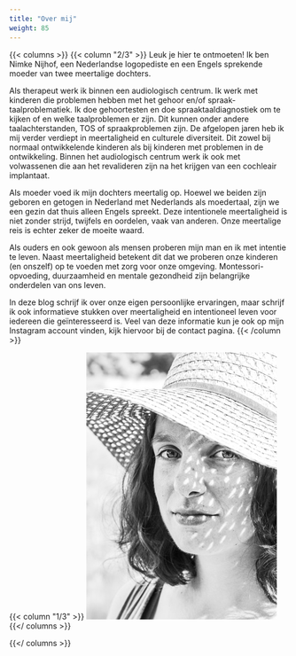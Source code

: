 ```yaml
---
title: "Over mij"
weight: 85
---
```


{{< columns >}}
{{< column "2/3" >}}
Leuk je hier te ontmoeten! Ik ben Nimke Nijhof, een Nederlandse logopediste en een Engels sprekende moeder van twee meertalige dochters.

Als therapeut werk ik binnen een audiologisch centrum. Ik werk met kinderen die problemen hebben met het gehoor en/of spraak-taalproblematiek. Ik doe gehoortesten en doe spraaktaaldiagnostiek om te kijken of en welke taalproblemen er zijn. Dit kunnen onder andere taalachterstanden, TOS of spraakproblemen zijn. De afgelopen jaren heb ik mij verder verdiept in meertaligheid en culturele diversiteit. Dit zowel bij normaal ontwikkelende kinderen als bij kinderen met problemen in de ontwikkeling. Binnen het audiologisch centrum werk ik ook met volwassenen die aan het revalideren zijn na het krijgen van een cochleair implantaat.

Als moeder voed ik mijn dochters meertalig op. Hoewel we beiden zijn geboren en getogen in Nederland met Nederlands als moedertaal, zijn we een gezin dat thuis alleen Engels spreekt. Deze intentionele meertaligheid is niet zonder strijd, twijfels en oordelen, vaak van anderen. Onze meertalige reis is echter zeker de moeite waard.

Als ouders en ook gewoon als mensen proberen mijn man en ik met intentie te leven. Naast meertaligheid betekent dit dat we proberen onze kinderen (en onszelf) op te voeden met zorg voor onze omgeving. Montessori-opvoeding, duurzaamheid en mentale gezondheid zijn belangrijke onderdelen van ons leven.

In deze blog schrijf ik over onze eigen persoonlijke ervaringen, maar schrijf ik ook informatieve stukken over meertaligheid en intentioneel leven voor iedereen die geïnteresseerd is. Veel van deze informatie kun je ook op mijn Instagram account vinden, kijk hiervoor bij de contact pagina.
{{< /column >}}

{{< column "1/3" >}}
!["Zwart wit foto van Nimke Nijhof"](/main_files/nimke_black_white.jpg)
{{</ columns >}}

{{</ columns >}}
